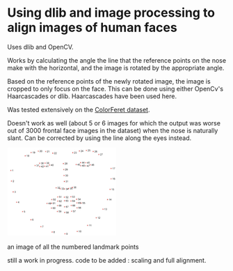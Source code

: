 # Using dlib and image processing to align images of human faces #

Uses dlib and OpenCV.

Works by calculating the angle the line that the reference points on the nose make with the horizontal, and the image is rotated by the appropriate angle.

Based on the reference points of the newly rotated image, the image is cropped to only focus on the face. This can be done using either OpenCv's Haarcascades or dlib. Haarcascades have been used here.

Was tested extensively on the [ColorFeret dataset](https://www.nist.gov/itl/iad/image-group/color-feret-database).

Doesn't work as well (about 5 or 6 images for which the output was worse out of 3000 frontal face images in the dataset) when the nose is naturally slant.
Can be corrected by using the line along the eyes instead.


![referenceimage](https://github.com/tejvi-m/face-preproc/blob/master/dlibLandmarks.png "references")

an image of all the numbered landmark points

still a work in progress.
code to be added : scaling and full alignment.
